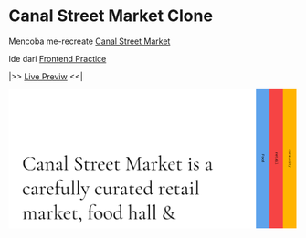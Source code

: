 # Canal Street Market Clone

Mencoba me-recreate [Canal Street Market](https://canalstreet.market/)

Ide dari [Frontend Practice](https://www.frontendpractice.com/)

|>> [Live Previw](https://canalstreetmarket-c.vercel.app/) <<|

![image](./public/cnm-c.png)
